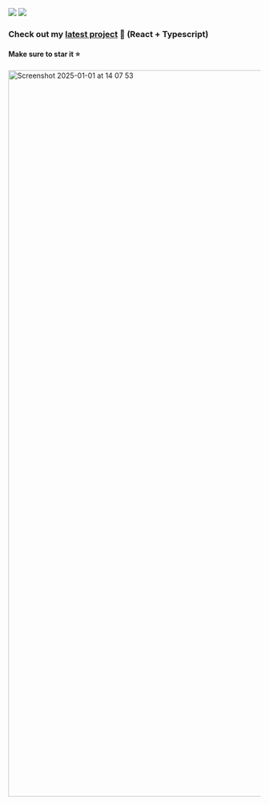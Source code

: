 ![](https://img.shields.io/badge/dynamic/json?logo=github&label=GitHub%20Stars&style=for-the-badge&query=%24.stars&url=https://api.github-star-counter.workers.dev/user/perisicnikola37)
![](https://img.shields.io/badge/dynamic/json?logo=github&label=GitHub%20Forks&style=for-the-badge&query=%24.forks&url=https://api.github-star-counter.workers.dev/user/perisicnikola37)

### Check out my <a href="https://github.com/perisicnikola37/park-scrape-adventures-react" target="_blank">latest project</a> 🚀 (React + Typescript)
#### Make sure to star it ⭐

<img width="1448" alt="Screenshot 2025-01-01 at 14 07 53" src="https://github.com/user-attachments/assets/3cd7c0e6-2ad4-429d-a6ad-1811b9874423" />
